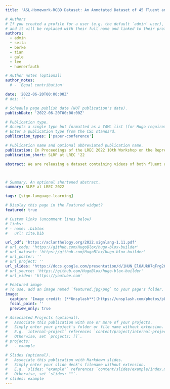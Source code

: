 ```yaml
---
title: 'ASL-Homework-RGBD Dataset: An Annotated Dataset of 45 Fluent and Non-fluent Signers Performing American Sign Language Homeworks'

# Authors
# If you created a profile for a user (e.g. the default `admin` user), write the username (folder name) here
# and it will be replaced with their full name and linked to their profile.
authors:
  - admin
  - seita
  - berke
  - tian
  - gale
  - lee
  - huenerfauth

# Author notes (optional)
author_notes:
  # - 'Equal contribution'

date: '2022-06-20T00:00:00Z'
# doi: ''

# Schedule page publish date (NOT publication's date).
publishDate: '2022-06-20T00:00:00Z'

# Publication type.
# Accepts a single type but formatted as a YAML list (for Hugo requirements).
# Enter a publication type from the CSL standard.
publication_types: ['paper-conference']

# Publication name and optional abbreviated publication name.
publication: In Proceedings of the LREC 2022 10th Workshop on the Representation and Processing of Sign Languages (SLRP at LREC 2022)
publication_short: SLRP at LREC '22

abstract: We are releasing a dataset containing videos of both fluent and non-fluent signers using American Sign Language (ASL), which were collected using a Kinect v2 sensor. This dataset was collected as a part of a project to develop and evaluate computer vision algorithms to support new technologies for automatic detection of ASL fluency attributes. A total of 45 fluent and non-fluent participants were asked to perform signing homework assignments that are similar to the assignments used in introductory or intermediate level ASL courses. The data is annotated to identify several aspects of signing including grammatical features and non-manual markers. Sign language recognition is currently very data-driven and this dataset can support the design of recognition technologies, especially technologies that can benefit ASL learners. This dataset might also be interesting to ASL education researchers who want to contrast fluent and non-fluent signing.



# Summary. An optional shortened abstract.
summary: SLRP at LREC 2022

tags: [sign-language-learning]

# Display this page in the Featured widget?
featured: true

# Custom links (uncomment lines below)
# links:
# - name: .bibtex
#   url: cite.bib

url_pdf: 'https://aclanthology.org/2022.signlang-1.11.pdf'
# url_code: 'https://github.com/HugoBlox/hugo-blox-builder'
# url_dataset: 'https://github.com/HugoBlox/hugo-blox-builder'
# url_poster: ''
# url_project: ''
url_slides: 'https://docs.google.com/presentation/d/1HUN_ElOAUkH7qFrg26IJh3ecu861fHjl-vOTPSDq1K0/edit?usp=sharing'
# url_source: 'https://github.com/HugoBlox/hugo-blox-builder'
# url_video: 'https://youtube.com'

# Featured image
# To use, add an image named `featured.jpg/png` to your page's folder.
image:
  caption: 'Image credit: [**Unsplash**](https://unsplash.com/photos/pLCdAaMFLTE)'
  focal_point: ''
  preview_only: true

# Associated Projects (optional).
#   Associate this publication with one or more of your projects.
#   Simply enter your project's folder or file name without extension.
#   E.g. `internal-project` references `content/project/internal-project/index.md`.
#   Otherwise, set `projects: []`.
# projects:
#   - example

# Slides (optional).
#   Associate this publication with Markdown slides.
#   Simply enter your slide deck's filename without extension.
#   E.g. `slides: "example"` references `content/slides/example/index.md`.
#   Otherwise, set `slides: ""`.
# slides: example
---
```

<!-- 
{{% callout note %}}
Click the _Cite_ button above to demo the feature to enable visitors to import publication metadata into their reference management software.
{{% /callout %}}

{{% callout note %}}
Create your slides in Markdown - click the _Slides_ button to check out the example.
{{% /callout %}}

Add the publication's **full text** or **supplementary notes** here. You can use rich formatting such as including [code, math, and images](https://docs.hugoblox.com/content/writing-markdown-latex/). -->

